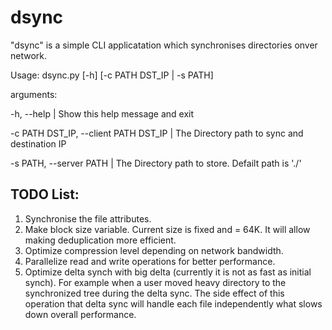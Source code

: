 # dsync

"dsync" is a simple CLI applicatation which synchronises directories onver network.

Usage:
dsync.py [-h] [-c PATH DST_IP | -s PATH]

arguments:

  -h, --help                           | Show this help message and exit
  
  -c PATH DST_IP, --client PATH DST_IP | The Directory path to sync and destination IP
  
  -s PATH, --server PATH               | The Directory path to store. Defailt path is './'
  
  
 ## TODO List:
  1. Synchronise the file attributes.
  2. Make block size variable. Current size is fixed and = 64K. It will allow making deduplication more efficient.
  3. Optimize compression level depending on network bandwidth.
  4. Parallelize read and write operations for better performance.
  5. Optimize delta synch with big delta (currently it is not as fast as initial synch). For example when a user moved heavy directory to the synchronized tree during the delta sync. The side effect of this operation that delta sync will handle each file independently what slows down overall performance.

